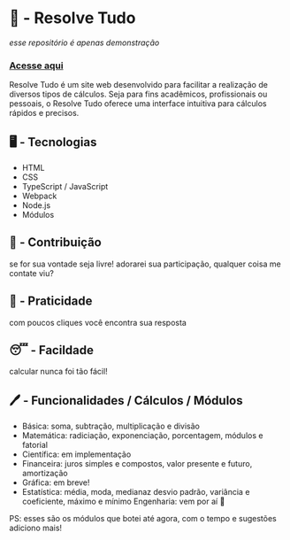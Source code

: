 # 🧮 - Resolve Tudo

<i>esse repositório é apenas demonstração</i>

### [Acesse aqui](https://imvitorxz.github.io/Resolve-Tudo-PAGES/)
Resolve Tudo é um site web desenvolvido para facilitar a realização de diversos tipos de cálculos. Seja para fins acadêmicos, profissionais ou pessoais, o Resolve Tudo oferece uma interface intuitiva para cálculos rápidos e precisos.

## 🖥 - Tecnologias
- HTML
- CSS
- TypeScript / JavaScript
- Webpack
- Node.js
- Módulos

## 🤝 - Contribuição 
se for sua vontade seja livre! adorarei sua participação, qualquer coisa me contate viu?

## 🚗 - Praticidade
com poucos cliques você encontra sua resposta

## 😴 - Facildade
calcular nunca foi tão fácil!

## 🖊️ - Funcionalidades / Cálculos / Módulos
- Básica: soma, subtração, multiplicação e divisão 
- Matemática: radiciação, exponenciação, porcentagem, módulos e fatorial
- Científica: em implementação
- Financeira: juros simples e compostos, valor presente e futuro, amortização
- Gráfica: em breve!
- Estatística: média, moda, medianaz desvio padrão, variância e coeficiente, máximo e mínimo
Engenharia: vem por aí 🫠

PS: esses são os módulos que botei até agora, com o tempo e sugestões adiciono mais!